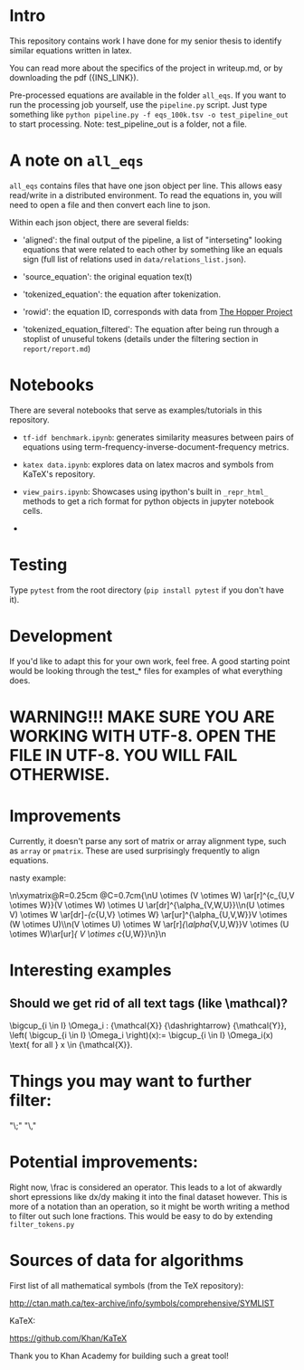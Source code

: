 # Intro

This repository contains work I have done for my senior thesis to identify similar equations written in latex.

You can read more about the specifics of the project in writeup.md, or by downloading the pdf ({INS_LINK}).

Pre-processed equations are available in the folder `all_eqs`. If you want to run the processing job yourself, use the `pipeline.py` script. Just type something like `python pipeline.py -f eqs_100k.tsv -o test_pipeline_out` to start processing. Note: test_pipeline_out is a folder, not a file.

# A note on `all_eqs`

`all_eqs` contains files that have one json object per line. This allows easy read/write in a distributed environment. To read the equations in, you will need to open a file and then convert each line to json.

Within each json object, there are several fields: 

* 'aligned': the final output of the pipeline, a list of "interseting" looking equations that were related to each other by something like an equals sign (full list of relations used in `data/relations_list.json`).

* 'source_equation': the original equation tex(t)

* 'tokenized_equation': the equation after tokenization.

* 'rowid': the equation ID, corresponds with data from [The Hopper Project](https://github.com/hopper-project)

* 'tokenized_equation_filtered': The equation after being run through a stoplist of unuseful tokens (details under the filtering section in `report/report.md`)

# Notebooks

There are several notebooks that serve as examples/tutorials in this repository.

* `tf-idf benchmark.ipynb`: generates similarity measures between pairs of equations using term-frequency-inverse-document-frequency metrics.

* `katex data.ipynb`: explores data on latex macros and symbols from KaTeX's repository.

* `view_pairs.ipynb`: Showcases using ipython's built in `_repr_html_` methods to get a rich format for python objects in jupyter notebook cells.

* 

# Testing

Type `pytest` from the root directory (`pip install pytest` if you don't have it).

# Development

If you'd like to adapt this for your own work, feel free. A good starting point would be looking through the test_* files for examples of what everything does.

# WARNING!!! MAKE SURE YOU ARE WORKING WITH UTF-8. OPEN THE FILE IN UTF-8. YOU WILL FAIL OTHERWISE.

# Improvements

Currently, it doesn't parse any sort of matrix or array alignment type, such as `array` or `pmatrix`. These are used surprisingly frequently to align equations.

nasty example:

\n\xymatrix@R=0.25cm @C=0.7cm{\nU \otimes (V \otimes W) \ar[r]^{c_{U,V \otimes W}}(V \otimes W) \otimes U \ar[dr]^{\alpha_{V,W,U}}\\\n(U \otimes V) \otimes W \ar[dr]_-{c_{U,V} \otimes W} \ar[ur]^{\alpha_{U,V,W}}V \otimes (W \otimes U)\\\n(V \otimes U) \otimes W \ar[r]_{\alpha_{V,U,W}}V \otimes (U \otimes W)\ar[ur]_{ V \otimes c_{U,W}}\n}\n

# Interesting examples

## Should we get rid of all text tags (like \mathcal)?

\bigcup_{i \in I} \Omega_i : {\mathcal{X}} {\dashrightarrow} {\mathcal{Y}},  \left( \bigcup_{i \in I} \Omega_i \right)(x):=
\bigcup_{i \in I} \Omega_i(x) \text{ for all } x \in {\mathcal{X}}.

# Things you may want to further filter:

"\\;" "\\,"

# Potential improvements:

Right now, \frac is considered an operator. This leads to a lot of akwardly short epressions like dx/dy making it into the final dataset however. This is more of a notation than an operation, so it might be worth writing a method to filter out such lone fractions. This would be easy to do by extending `filter_tokens.py`

# Sources of data for algorithms

First list of all mathematical symbols (from the TeX repository):

http://ctan.math.ca/tex-archive/info/symbols/comprehensive/SYMLIST

KaTeX:

https://github.com/Khan/KaTeX

Thank you to Khan Academy for building such a great tool!
